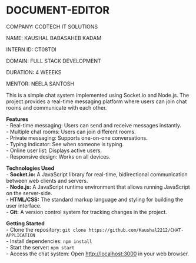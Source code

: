 # DOCUMENT-EDITOR

COMPANY: CODTECH IT SOLUTIONS

NAME: KAUSHAL BABASAHEB KADAM

INTERN ID: CT08TDI

DOMAIN: FULL STACK DEVELOPMENT

DURATION: 4 WEEEKS

MENTOR: NEELA SANTOSH

<p>This is a simple chat system implemented using Socket.io and Node.js. The project provides a real-time messaging platform where users can join chat rooms and communicate with each other.</p>

<p>
  <b align="center">Features</b><br>
  - Real-time messaging: Users can send and receive messages instantly.<br>
  - Multiple chat rooms: Users can join different rooms.<br>
  - Private messaging: Supports one-on-one conversations.<br>
  - Typing indicator: See when someone is typing.<br>
  - Online user list: Displays active users.<br>
  - Responsive design: Works on all devices.<br>
</p>

<p>
  <b align="center">Technologies Used</b><br>
  - <b>Socket.io:</b> A JavaScript library for real-time, bidirectional communication between web clients and servers.<br>
  - <b>Node.js:</b> A JavaScript runtime environment that allows running JavaScript on the server-side.<br>
  - <b>HTML/CSS:</b> The standard markup language and styling for building the user interface.<br>
  - <b>Git:</b> A version control system for tracking changes in the project.<br>
</p>

<p>
  <b align="center">Getting Started</b><br>
  - Clone the repository: <code>git clone https://github.com/Kaushal2212/CHAT-APPLICATION</code><br>
  - Install dependencies: <code>npm install</code><br>
  - Start the server: <code>npm start</code><br>
  - Access the chat system: Open <a href="http://localhost:3000">http://localhost:3000</a> in your web browser.<br>
</p>
